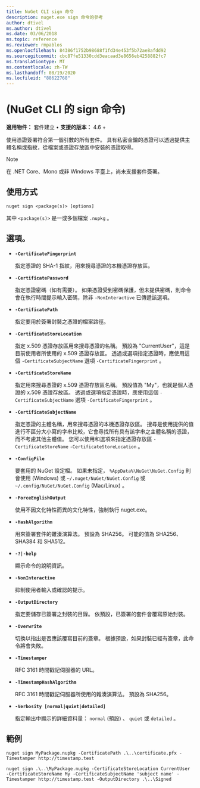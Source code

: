 ```yaml
---
title: NuGet CLI sign 命令
description: nuget.exe sign 命令的參考
author: dtivel
ms.author: dtivel
ms.date: 03/06/2018
ms.topic: reference
ms.reviewer: rmpablos
ms.openlocfilehash: 84386f1752b98688f1fd34e453f5b72ae8afdd92
ms.sourcegitcommit: cbc87fe51330cdd3eacaad3e8656eb4258882fc7
ms.translationtype: MT
ms.contentlocale: zh-TW
ms.lasthandoff: 08/19/2020
ms.locfileid: "88622768"
---
```

# <a name="sign-command-nuget-cli"></a> (NuGet CLI 的 sign 命令) 

**適用物件：** 套件建立 &bullet; **支援的版本：** 4.6 +

使用憑證簽署符合第一個引數的所有套件。 具有私密金鑰的憑證可以透過提供主體名稱或指紋，從檔案或憑證存放區中安裝的憑證取得。

> [!Note]
> 在 .NET Core、Mono 或非 Windows 平臺上，尚未支援套件簽署。

## <a name="usage"></a>使用方式

```cli
nuget sign <package(s)> [options]
```

其中 `<package(s)>` 是一或多個檔案 `.nupkg` 。

## <a name="options"></a>選項。

- **`-CertificateFingerprint`**

  指定憑證的 SHA-1 指紋，用來搜尋憑證的本機憑證存放區。

- **`-CertificatePassword`**

  指定憑證密碼（如有需要）。 如果憑證受到密碼保護，但未提供密碼，則命令會在執行時間提示輸入密碼，除非 `-NonInteractive` 已傳遞該選項。

- **`-CertificatePath`**

  指定要用於簽署封裝之憑證的檔案路徑。

- **`-CertificateStoreLocation`**

  指定 x.509 憑證存放區用來搜尋憑證的名稱。 預設為 "CurrentUser"，這是目前使用者所使用的 x.509 憑證存放區。 透過或選項指定憑證時，應使用這個 `-CertificateSubjectName` 選項 `-CertificateFingerprint` 。

- **`-CertificateStoreName`**

  指定用來搜尋憑證的 x.509 憑證存放區名稱。 預設值為 "My"，也就是個人憑證的 x.509 憑證存放區。 透過或選項指定憑證時，應使用這個 `-CertificateSubjectName` 選項 `-CertificateFingerprint` 。

- **`-CertificateSubjectName`**

  指定憑證的主體名稱，用來搜尋憑證的本機憑證存放區。  搜尋是使用提供的值進行不區分大小寫的字串比較，它會尋找所有具有該字串之主體名稱的憑證，而不考慮其他主體值。  您可以使用和選項來指定憑證存放區 `-CertificateStoreName` `-CertificateStoreLocation` 。

- **`-ConfigFile`**

  要套用的 NuGet 設定檔。 如果未指定， `%AppData%\NuGet\NuGet.Config` 則會使用 (Windows) 或 `~/.nuget/NuGet/NuGet.Config` 或 `~/.config/NuGet/NuGet.Config` (Mac/Linux) 。

- **`-ForceEnglishOutput`**

  使用不因文化特性而異的文化特性，強制執行 nuget.exe。

- **`-HashAlgorithm`**

  用來簽署套件的雜湊演算法。 預設為 SHA256。 可能的值為 SHA256、SHA384 和 SHA512。

- **`-?|-help`**

  顯示命令的說明資訊。

- **`-NonInteractive`**

  抑制使用者輸入或確認的提示。

- **`-OutputDirectory`**

  指定要儲存已簽署之封裝的目錄。 依預設，已簽署的套件會覆寫原始封裝。

- **`-Overwrite`**

  切換以指出是否應該覆寫目前的簽章。 根據預設，如果封裝已經有簽章，此命令將會失敗。

- **`-Timestamper`**

  RFC 3161 時間戳記伺服器的 URL。

- **`-TimestampHashAlgorithm`**

  RFC 3161 時間戳記伺服器所使用的雜湊演算法。 預設為 SHA256。

- **`-Verbosity [normal|quiet|detailed]`**

  指定輸出中顯示的詳細資料量： `normal` (預設) 、 `quiet` 或 `detailed` 。

## <a name="examples"></a>範例

```cli
nuget sign MyPackage.nupkg -CertificatePath .\..\certificate.pfx -Timestamper http://timestamp.test

nuget sign .\..\MyPackage.nupkg -CertificateStoreLocation CurrentUser -CertificateStoreName My -CertificateSubjectName 'subject name' -Timestamper http://timestamp.test -OutputDirectory .\..\Signed
```
